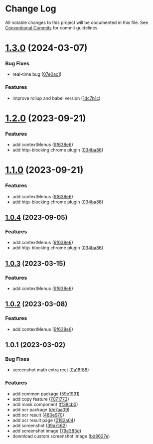 # Change Log

All notable changes to this project will be documented in this file.
See [Conventional Commits](https://conventionalcommits.org) for commit guidelines.

# [1.3.0](https://github.com/zzzzzzzcccccc/chrome-plugins/compare/@chrome-plugin/common@1.2.0...@chrome-plugin/common@1.3.0) (2024-03-07)


### Bug Fixes

* real-time bug ([07e0ac1](https://github.com/zzzzzzzcccccc/chrome-plugins/commit/07e0ac1753afdccea88feac721b18ba08f9558e2))


### Features

* improve rollup and babel version ([1dc7b1c](https://github.com/zzzzzzzcccccc/chrome-plugins/commit/1dc7b1c60f7ddb9fd226e8f5f5b42c3636ba8457))





# [1.2.0](https://github.com/zzzzzzzcccccc/chrome-plugins/compare/@chrome-plugin/common@1.0.1...@chrome-plugin/common@1.2.0) (2023-09-21)


### Features

* add contextMenus ([9f638e6](https://github.com/zzzzzzzcccccc/chrome-plugins/commit/9f638e6432a956246290b5cde6b10cc799894f1a))
* add http-blocking chrome plugin ([034ba86](https://github.com/zzzzzzzcccccc/chrome-plugins/commit/034ba867759098abe4c6d98d51eae7579d767510))





# [1.1.0](https://github.com/zzzzzzzcccccc/chrome-plugins/compare/@chrome-plugin/common@1.0.1...@chrome-plugin/common@1.1.0) (2023-09-21)


### Features

* add contextMenus ([9f638e6](https://github.com/zzzzzzzcccccc/chrome-plugins/commit/9f638e6432a956246290b5cde6b10cc799894f1a))
* add http-blocking chrome plugin ([034ba86](https://github.com/zzzzzzzcccccc/chrome-plugins/commit/034ba867759098abe4c6d98d51eae7579d767510))





## [1.0.4](https://github.com/zzzzzzzcccccc/chrome-plugins/compare/@chrome-plugin/common@1.0.1...@chrome-plugin/common@1.0.4) (2023-09-05)


### Features

* add contextMenus ([9f638e6](https://github.com/zzzzzzzcccccc/chrome-plugins/commit/9f638e6432a956246290b5cde6b10cc799894f1a))
* add http-blocking chrome plugin ([034ba86](https://github.com/zzzzzzzcccccc/chrome-plugins/commit/034ba867759098abe4c6d98d51eae7579d767510))





## [1.0.3](https://github.com/zzzzzzzcccccc/chrome-plugins/compare/@chrome-plugin/common@1.0.1...@chrome-plugin/common@1.0.3) (2023-03-15)


### Features

* add contextMenus ([9f638e6](https://github.com/zzzzzzzcccccc/chrome-plugins/commit/9f638e6432a956246290b5cde6b10cc799894f1a))





## [1.0.2](https://github.com/zzzzzzzcccccc/chrome-plugins/compare/@chrome-plugin/common@1.0.1...@chrome-plugin/common@1.0.2) (2023-03-08)


### Features

* add contextMenus ([9f638e6](https://github.com/zzzzzzzcccccc/chrome-plugins/commit/9f638e6432a956246290b5cde6b10cc799894f1a))





## 1.0.1 (2023-03-02)


### Bug Fixes

* screenshot math extra rect ([0a16f86](https://github.com/zzzzzzzcccccc/chrome-plugins/commit/0a16f86dae275af1c5a6a9211cb15aaa9b68c569))


### Features

* add common package ([59e1991](https://github.com/zzzzzzzcccccc/chrome-plugins/commit/59e199180b3e26c85d89d20ad1fc8b09d6888234))
* add copy feature ([7071772](https://github.com/zzzzzzzcccccc/chrome-plugins/commit/7071772e09cb227a51fca7b37fb6cea6e20120c6))
* add mask component ([ff38cb0](https://github.com/zzzzzzzcccccc/chrome-plugins/commit/ff38cb0f4b013a0ea4e429aa61fd85861505bbe0))
* add ocr package ([de7aa09](https://github.com/zzzzzzzcccccc/chrome-plugins/commit/de7aa091212470d574df9dc88c13bd5f81a55738))
* add ocr result ([480e970](https://github.com/zzzzzzzcccccc/chrome-plugins/commit/480e970b1adc42f8d0409b30908b470153960ff4))
* add ocr result page ([0182a04](https://github.com/zzzzzzzcccccc/chrome-plugins/commit/0182a04972587a01338a065364e24e29b49da951))
* add screenshot ([39a7c62](https://github.com/zzzzzzzcccccc/chrome-plugins/commit/39a7c62738a0f74a3534ea4bc46dbeeb84be083b))
* add screenshot image ([79e383d](https://github.com/zzzzzzzcccccc/chrome-plugins/commit/79e383da15dc1c3c911a060b0afb151327ae0507))
* download custom screenshot image ([bd8627e](https://github.com/zzzzzzzcccccc/chrome-plugins/commit/bd8627e4fbf3580e3bf167346b8dd95f3c0f0f87))
